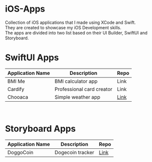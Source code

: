 # iOS-Apps
Collection of iOS applications that I made using XCode and Swift.  
They are created to showcase my iOS Development skills.  
The apps are divided into two list based on their UI Builder, SwiftUI and Storyboard.

# SwiftUI Apps 
| Application Name        | Description               |Repo                                             |
| ------------------------|---------------------------|-------------------------------------------------|
| BMI Me                  | BMI calculator app        |Link|
| Cardify                 | Professional card creator |Link|
| Chooaca                 | Simple weather app        |[Link](https://github.com/jonathanvieri/Chooaca)|

<br>

# Storyboard Apps
| Application Name        | Description               | Repo                                             |
| ------------------------|---------------------------|--------------------------------------------------|
| DoggoCoin               | Dogecoin tracker          |[Link](https://github.com/jonathanvieri/DoggoCoin)|
